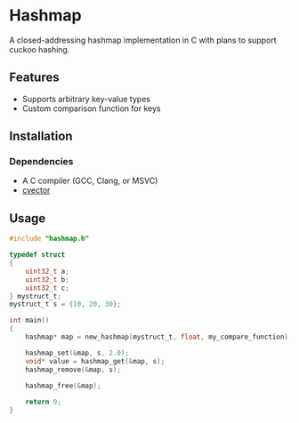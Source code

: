 # Hashmap

A closed-addressing hashmap implementation in C with plans to support cuckoo hashing.

## Features

- Supports arbitrary key-value types
- Custom comparison function for keys

## Installation

### Dependencies
- A C compiler (GCC, Clang, or MSVC)
- [cvector](https://github.com/J3oss/vector)

## Usage

```c
#include "hashmap.h"

typedef struct
{
    uint32_t a;
    uint32_t b;
    uint32_t c;
} mystruct_t;
mystruct_t s = {10, 20, 30};

int main()
{
    hashmap* map = new_hashmap(mystruct_t, float, my_compare_function);

    hashmap_set(&map, s, 2.0);
    void* value = hashmap_get(&map, s);
    hashmap_remove(&map, s);
    
    hashmap_free(&map);

    return 0;
}
```